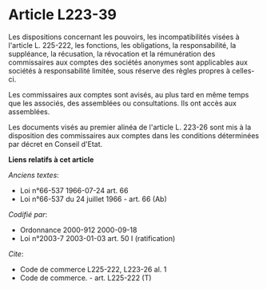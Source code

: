# Article L223-39

Les dispositions concernant les pouvoirs, les incompatibilités visées à l'article L. 225-222, les fonctions, les obligations,
la responsabilité, la suppléance, la récusation, la révocation et la rémunération des commissaires aux comptes des sociétés
anonymes sont applicables aux sociétés à responsabilité limitée, sous réserve des règles propres à celles-ci.

Les commissaires aux comptes sont avisés, au plus tard en même temps que les associés, des assemblées ou consultations. Ils
ont accès aux assemblées.

Les documents visés au premier alinéa de l'article L. 223-26 sont mis à la disposition des commissaires aux comptes dans les
conditions déterminées par décret en Conseil d'Etat.

**Liens relatifs à cet article**

_Anciens textes_:

  - Loi n°66-537 1966-07-24 art. 66
  - Loi n°66-537 du 24 juillet 1966 - art. 66 (Ab)

_Codifié par_:

  - Ordonnance 2000-912 2000-09-18
  - Loi n°2003-7 2003-01-03 art. 50 I (ratification)

_Cite_:

  - Code de commerce L225-222, L223-26 al. 1
  - Code de commerce. - art. L225-222 (T)
